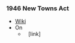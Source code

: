 ### 1946 New Towns Act
- [Wiki](https://en.wikipedia.org/wiki/New_Towns_Acts\#New_Towns_Act_1946)
- On
    - ` ` [link]
